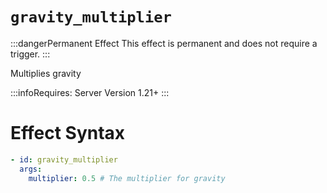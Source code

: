 # `gravity_multiplier`
:::dangerPermanent Effect
This effect is permanent and does not require a trigger.
:::

Multiplies gravity

:::infoRequires:
Server Version 1.21+
:::
# Effect Syntax
```yaml
- id: gravity_multiplier
  args:
    multiplier: 0.5 # The multiplier for gravity
```